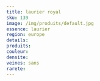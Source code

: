 ```yaml
---
title: laurier royal
sku: 139
image: /img/produits/default.jpg
essence: laurier
region: europe
details: 
produits:
couleur: 
densite: 
veines: sans
rarete: 
---
```


